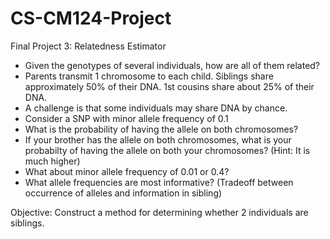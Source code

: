 # CS-CM124-Project
Final Project 3: Relatedness Estimator

- Given the genotypes of several individuals, how are all of them related?
- Parents transmit 1 chromosome to each child. Siblings share approximately 50% of their DNA. 1st cousins share about 25% of their DNA.
- A challenge is that some individuals may share DNA by chance.
- Consider a SNP with minor allele frequency of 0.1
- What is the probability of having the allele on both chromosomes?
- If your brother has the allele on both chromosomes, what is your probabilty of having the allele on both your chromosomes? (Hint: It is much higher)
- What about minor allele frequency of 0.01 or 0.4?
- What allele frequencies are most informative? (Tradeoff between occurrence of alleles and information in sibling)

Objective: Construct a method for determining whether 2 individuals are siblings.


